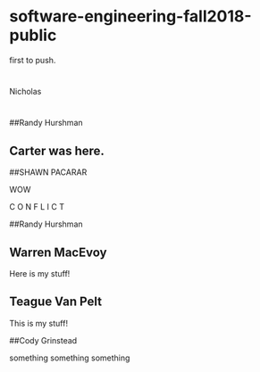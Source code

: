 # software-engineering-fall2018-public
first to push.

#
Nicholas
#

##Randy Hurshman


## Carter was here.


##SHAWN PACARAR


WOW

C O N F L I C T

##Randy Hurshman


## Warren MacEvoy

Here is my stuff!

## Teague Van Pelt

This is my stuff!


##Cody Grinstead

something something something


